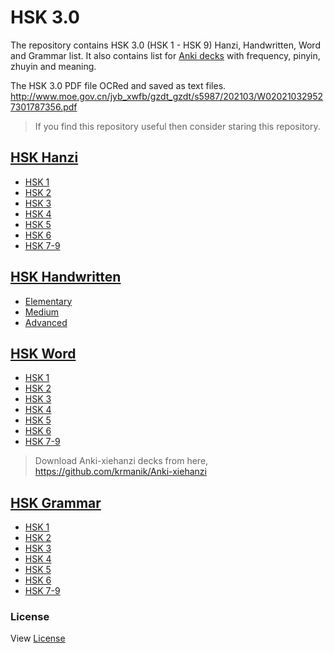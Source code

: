 # HSK 3.0

The repository contains HSK 3.0 (HSK 1 - HSK 9) Hanzi, Handwritten, Word and Grammar list. It also contains list for [Anki decks](https://github.com/krmanik/Anki-xiehanzi) with frequency, pinyin, zhuyin and meaning.

The HSK 3.0 PDF file OCRed and saved as text files.<br>http://www.moe.gov.cn/jyb_xwfb/gzdt_gzdt/s5987/202103/W020210329527301787356.pdf

> If you find this repository useful then consider staring this repository.

## [HSK Hanzi](https://github.com/krmanik/HSK-3.0-words-list/tree/main/HSK%20Hanzi)

- [HSK 1](HSK%20Hanzi/HSK%201.txt)
- [HSK 2](HSK%20Hanzi/HSK%202.txt)
- [HSK 3](HSK%20Hanzi/HSK%203.txt)
- [HSK 4](HSK%20Hanzi/HSK%204.txt)
- [HSK 5](HSK%20Hanzi/HSK%205.txt)
- [HSK 6](HSK%20Hanzi/HSK%206.txt)
- [HSK 7-9](HSK%20Hanzi/HSK%207-9.txt)

## [HSK Handwritten](https://github.com/krmanik/HSK-3.0-words-list/tree/main/HSK%20Handwritten)

- [Elementary](HSK%20Handwritten/Elementary.txt)
- [Medium](HSK%20Handwritten/Medium.txt)
- [Advanced](HSK%20Handwritten/Advanced.txt)

## [HSK Word](https://github.com/krmanik/HSK-3.0-words-list/tree/main/HSK%20List)

- [HSK 1](HSK%20List/HSK%201.txt)
- [HSK 2](HSK%20List/HSK%202.txt)
- [HSK 3](HSK%20List/HSK%203.txt)
- [HSK 4](HSK%20List/HSK%204.txt)
- [HSK 5](HSK%20List/HSK%205.txt)
- [HSK 6](HSK%20List/HSK%206.txt)
- [HSK 7-9](HSK%20List/HSK%207-9.txt)

> Download Anki-xiehanzi decks from here,<br>https://github.com/krmanik/Anki-xiehanzi

## [HSK Grammar](https://github.com/krmanik/HSK-3.0-words-list/tree/main/HSK%20Grammar)

- [HSK 1](HSK%20Grammar/HSK%201.txt)
- [HSK 2](HSK%20Grammar/HSK%202.txt)
- [HSK 3](HSK%20Grammar/HSK%203.txt)
- [HSK 4](HSK%20Grammar/HSK%204.txt)
- [HSK 5](HSK%20Grammar/HSK%205.txt)
- [HSK 6](HSK%20Grammar/HSK%206.txt)
- [HSK 7-9](HSK%20Grammar/HSK%207-9.txt)

### License
View [License](License.md)